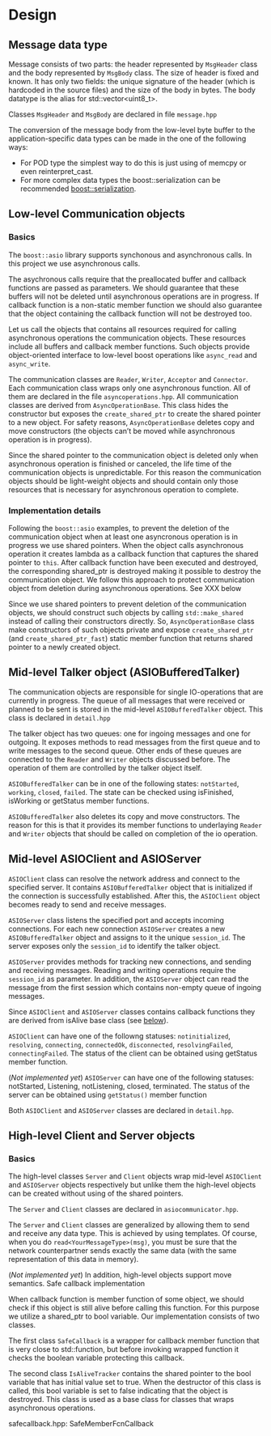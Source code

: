# Design

## Message data type

Message consists of two parts: the header represented by `MsgHeader` class and the body represented by `MsgBody` class. The size of header is fixed and known. It has only two fields: the unique signature of the header (which is hardcoded in the source files) and the size of the body in bytes. The body datatype is the alias for std::vector<uint8_t>.

Classes `MsgHeader` and `MsgBody` are declared in file `message.hpp`

The conversion of the message body from the low-level byte buffer to the application-specific data types can be made in the one of the following ways:

* For POD type the simplest way to do this is just using of memcpy or even reinterpret_cast.
* For more complex data types the boost::serialization can be recommended [boost::serialization](https://www.boost.org/doc/libs/1_86_0/libs/serialization/doc/tutorial.html).

## Low-level Communication objects

### Basics

The `boost::asio` library supports synchonous and asynchronous calls. In this project we use asynchronous calls.

The asychronous calls require that the preallocated buffer and callback functions are passed as parameters. We should guarantee that these buffers will not be deleted until asynchronous operations are in progress. If callback function is a non-static member function we should also guarantee that the object containing the callback function will not be destroyed too.

Let us call the objects that contains all resources required for calling asynchronous operations the communication objects. These resources include all buffers and callback member functions. Such objects provide object-oriented interface to low-level boost operations like `async_read` and `async_write`. 

The communication classes are `Reader`, `Writer`, `Acceptor` and `Connector`. Each communication class wraps only one asynchronous function. All of them are declared in the file `asyncoperations.hpp`. 
All communication classes are derived from `AsyncOperationBase`. This class hides the constructor but exposes the `create_shared_ptr` to create the shared pointer to a new object. For safety reasons, `AsyncOperationBase` deletes copy and move constructors (the objects can’t be moved while asynchronous operation is in progress).

Since the shared pointer to the communication object is deleted only when asynchronous operation is finished or canceled, the life time of the communication objects is unpredictable. For this reason the communication objects should be light-weight objects and should contain only those resources that is necessary for asynchronous operation to complete.


### Implementation details

Following the `boost::asio` examples, to prevent the deletion of the communication object when at least one asyncronous operation is in progress we use shared pointers. When the object calls asynchronous operation it creates lambda as a callback function that captures the shared pointer to `this`. After callback function have been executed and destroyed, the corresponding shared_ptr is destroyed making it possible to destroy the communication object. We follow this approach to protect communication object from deletion during asynchronous operations. See XXX below

Since we use shared pointers to prevent deletion of the communication objects, we should construct such objects by calling `std::make_shared` instead of calling their constructors directly. So, `AsyncOperationBase` class make constructors of such objects private and expose `create_shared_ptr` (and `create_shared_ptr_fast`) static member function that returns shared pointer to a newly created object. 


## Mid-level Talker object (ASIOBufferedTalker)

The communication objects are responsible for single IO-operations that are currently in progress. The queue of all messages that were received or planned to be sent is stored in the mid-level `ASIOBufferedTalker` object. This class is declared in `detail.hpp`

The talker object has two queues: one for ingoing messages and one for outgoing. It exposes methods to read messages from the first queue and to write messages to the second queue. Other ends of these queues are connected to the `Reader` and `Writer` objects discussed before. The operation of them are controlled by the talker object itself.

`ASIOBufferedTalker` can be in one of the following states: `notStarted`, `working`, `closed`, `failed`. The state can be checked using isFinished, isWorking or getStatus member functions.

`ASIOBufferedTalker` also deletes its copy and move constructors. The reason for this is that it provides its member functions to underlaying `Reader` and `Writer` objects that should be called on completion of the io operation. 

## Mid-level ASIOClient and ASIOServer

`ASIOClient` class can resolve the network address and connect to the specified server. It contains `ASIOBufferedTalker` object that is initialized if the connection is successfully established. After this, the `ASIOClient` object becomes ready to send and receive messages.

`ASIOServer` class listens the specified port and accepts incoming connections. For each new connection `ASIOServer` creates a new `ASIOBufferedTalker` object and assigns to it the unique `session_id`. The server exposes only the `session_id` to identify the talker object.

`ASIOServer` provides methods for tracking new connections, and sending and receiving messages. Reading and writing operations require the `session_id` as parameter. In addition, the `ASIOServer`  object can read the message from the first session which contains non-empty queue of ingoing messages.

Since `ASIOClient` and `ASIOServer` classes contains callback functions they are derived from isAlive base class (see [below](#safe-callback-implementation)).


`ASIOClient` can have one of the followng statuses:  `notinitialized`, `resolving`, `connecting`, `connectedOk`, `disconnected`, `resolvingFailed`, `connectingFailed`. The status of the client can be obtained using getStatus member function.

(*Not implemented yet*) `ASIOServer` can have one of the following statuses: notStarted, Listening, notListening, closed, terminated. The status of the server can be obtained using `getStatus()` member function

Both `ASIOClient` and `ASIOServer` classes are declared in `detail.hpp`.


## High-level Client and Server objects

### Basics

The high-level classes `Server` and `Client` objects wrap mid-level `ASIOClient` and `ASIOServer` objects respectively but unlike them the high-level objects can be created without using of the shared pointers.

The `Server` and `Client` classes are declared in `asiocommunicator.hpp`.


The `Server` and `Client` classes are generalized by allowing them to send and receive any data type. This is achieved by using templates. Of course, when you do `read<YourMessageType>(msg)`, you must be sure that the network counterpartner sends exactly the same data  (with the same representation of this data in memory).

(*Not implemented yet*) In addition, high-level objects support move semantics.
 Safe callback implementation

When callback function is member function of some object, we should check if this object is still alive before calling this function. For this purpose we utilize a shared_ptr to bool variable. Our implementation consists of two classes. 

The first class `SafeCallback` is a wrapper for callback member function that is very close to std::function, but before invoking wrapped function it checks the boolean variable protecting this callback. 

The second class `IsAliveTracker` contains the shared pointer to the bool variable that has initial value set to true. When the destructor of this class is called, this bool variable is set to false indicating that the object is destroyed. This class is used as a base class for classes that wraps asynchronous operations.


safecallback.hpp:
SafeMemberFcnCallback
